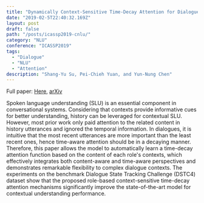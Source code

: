 ```yaml
---
title: "Dynamically Context-Sensitive Time-Decay Attention for Dialogue Modeling"
date: "2019-02-5T22:40:32.169Z"
layout: post
draft: false
path: "/posts/icassp2019-cnlu/"
category: "NLU"
conference: "ICASSP2019"
tags:
  - "Dialogue"
  - "NLU"
  - "Attention"
description: "Shang-Yu Su, Pei-Chieh Yuan, and Yun-Nung Chen"
---
```


Full paper:
<a href="./ICASSP_2019___Context_Sensitive_Time_Decay.pdf" target="_blank">Here</a>,
<a href="https://arxiv.org/abs/1809.01557" target="_blank">arXiv</a>


Spoken language understanding (SLU) is an essential component in conversational systems. Considering that contexts provide informative cues for better understanding, history can be leveraged for contextual SLU. However, most prior work only paid attention to the related content in history utterances and ignored the temporal information. In dialogues, it is intuitive that the most recent utterances are more important than the least recent ones, hence time-aware attention should be in a decaying manner. Therefore, this paper allows the model to automatically learn a time-decay attention function based on the content of each role's contexts, which effectively integrates both content-aware and time-aware perspectives and demonstrates remarkable flexibility to complex dialogue contexts. The experiments on the benchmark Dialogue State Tracking Challenge (DSTC4) dataset show that the proposed role-based context-sensitive time-decay attention mechanisms significantly improve the state-of-the-art model for contextual understanding performance. 
